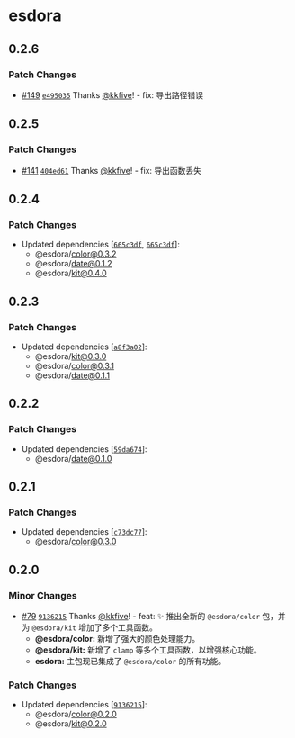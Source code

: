 # esdora

## 0.2.6

### Patch Changes

- [#149](https://github.com/esdora-js/esdora/pull/149) [`e495035`](https://github.com/esdora-js/esdora/commit/e4950356092717c5dbb7ef2c4c6887529eb6d1dc) Thanks [@kkfive](https://github.com/kkfive)! - fix: 导出路径错误

## 0.2.5

### Patch Changes

- [#141](https://github.com/esdora-js/esdora/pull/141) [`404ed61`](https://github.com/esdora-js/esdora/commit/404ed610a5c8fade11b76f87ca53e1a9a1dcfd39) Thanks [@kkfive](https://github.com/kkfive)! - fix: 导出函数丢失

## 0.2.4

### Patch Changes

- Updated dependencies [[`665c3df`](https://github.com/esdora-js/esdora/commit/665c3df193a2cb9714662a8fedd25b15c42caea8), [`665c3df`](https://github.com/esdora-js/esdora/commit/665c3df193a2cb9714662a8fedd25b15c42caea8)]:
  - @esdora/color@0.3.2
  - @esdora/date@0.1.2
  - @esdora/kit@0.4.0

## 0.2.3

### Patch Changes

- Updated dependencies [[`a8f3a02`](https://github.com/esdora-js/esdora/commit/a8f3a0224d2384a37bb702d53d39c51c8730f4e8)]:
  - @esdora/kit@0.3.0
  - @esdora/color@0.3.1
  - @esdora/date@0.1.1

## 0.2.2

### Patch Changes

- Updated dependencies [[`59da674`](https://github.com/esdora-js/esdora/commit/59da674301fb7f669d46a0d04798f08eecd7317d)]:
  - @esdora/date@0.1.0

## 0.2.1

### Patch Changes

- Updated dependencies [[`c73dc77`](https://github.com/esdora-js/esdora/commit/c73dc7772c72429db91145367a89d6c4dfc62a96)]:
  - @esdora/color@0.3.0

## 0.2.0

### Minor Changes

- [#79](https://github.com/esdora-js/esdora/pull/79) [`9136215`](https://github.com/esdora-js/esdora/commit/91362157a0abd00cad115dd9a997ef071ea69341) Thanks [@kkfive](https://github.com/kkfive)! - feat: ✨ 推出全新的 `@esdora/color` 包，并为 `@esdora/kit` 增加了多个工具函数。
  - **@esdora/color:** 新增了强大的颜色处理能力。
  - **@esdora/kit:** 新增了 `clamp` 等多个工具函数，以增强核心功能。
  - **esdora:** 主包现已集成了 `@esdora/color` 的所有功能。

### Patch Changes

- Updated dependencies [[`9136215`](https://github.com/esdora-js/esdora/commit/91362157a0abd00cad115dd9a997ef071ea69341)]:
  - @esdora/color@0.2.0
  - @esdora/kit@0.2.0
